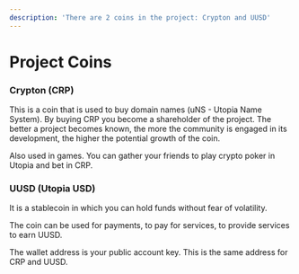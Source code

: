 ```yaml
---
description: 'There are 2 coins in the project: Crypton and UUSD'
---
```


# Project Coins

### Crypton (CRP)

This is a coin that is used to buy domain names (uNS - Utopia Name System). By buying CRP you become a shareholder of the project. The better a project becomes known, the more the community is engaged in its development, the higher the potential growth of the coin.

Also used in games. You can gather your friends to play crypto poker in Utopia and bet in CRP.

### UUSD (Utopia USD)

It is a stablecoin in which you can hold funds without fear of volatility.

The coin can be used for payments, to pay for services, to provide services to earn UUSD.



The wallet address is your public account key. This is the same address for CRP and UUSD.
